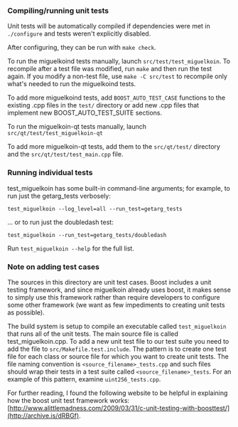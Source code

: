 ### Compiling/running unit tests

Unit tests will be automatically compiled if dependencies were met in `./configure`
and tests weren't explicitly disabled.

After configuring, they can be run with `make check`.

To run the miguelkoind tests manually, launch `src/test/test_miguelkoin`. To recompile
after a test file was modified, run `make` and then run the test again. If you
modify a non-test file, use `make -C src/test` to recompile only what's needed
to run the miguelkoind tests.

To add more miguelkoind tests, add `BOOST_AUTO_TEST_CASE` functions to the existing
.cpp files in the `test/` directory or add new .cpp files that
implement new BOOST_AUTO_TEST_SUITE sections.

To run the miguelkoin-qt tests manually, launch `src/qt/test/test_miguelkoin-qt`

To add more miguelkoin-qt tests, add them to the `src/qt/test/` directory and
the `src/qt/test/test_main.cpp` file.

### Running individual tests

test_miguelkoin has some built-in command-line arguments; for
example, to run just the getarg_tests verbosely:

    test_miguelkoin --log_level=all --run_test=getarg_tests

... or to run just the doubledash test:

    test_miguelkoin --run_test=getarg_tests/doubledash

Run `test_miguelkoin --help` for the full list.

### Note on adding test cases

The sources in this directory are unit test cases.  Boost includes a
unit testing framework, and since miguelkoin already uses boost, it makes
sense to simply use this framework rather than require developers to
configure some other framework (we want as few impediments to creating
unit tests as possible).

The build system is setup to compile an executable called `test_miguelkoin`
that runs all of the unit tests.  The main source file is called
test_miguelkoin.cpp. To add a new unit test file to our test suite you need 
to add the file to `src/Makefile.test.include`. The pattern is to create 
one test file for each class or source file for which you want to create 
unit tests.  The file naming convention is `<source_filename>_tests.cpp` 
and such files should wrap their tests in a test suite 
called `<source_filename>_tests`. For an example of this pattern, 
examine `uint256_tests.cpp`.

For further reading, I found the following website to be helpful in
explaining how the boost unit test framework works:
[http://www.alittlemadness.com/2009/03/31/c-unit-testing-with-boosttest/](http://archive.is/dRBGf).
